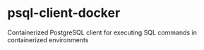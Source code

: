# psql-client-docker
Containerized PostgreSQL client for executing SQL commands in containerized environments
